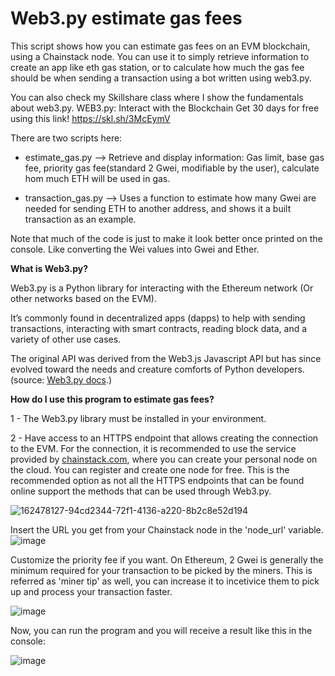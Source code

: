 # Web3.py estimate gas fees
This script shows how you can estimate gas fees on an EVM blockchain, using a Chainstack node. You can use it to simply retrieve information to create an app like eth gas station, or to calculate how much the gas fee should be when sending a transaction using a bot written using web3.py.

You can also check my Skillshare class where I show the fundamentals about web3.py. WEB3.py: Interact with the Blockchain
Get 30 days for free using this link! https://skl.sh/3McEymV

There are two scripts here:
  - estimate_gas.py --> Retrieve and display information: Gas limit, base gas fee, priority gas fee(standard 2 Gwei, modifiable by the user), calculate hom much ETH will be used in gas. 
  
  - transaction_gas.py --> Uses a function to estimate how many Gwei are needed for sending ETH to another address, and shows it a built transaction as an example. 


Note that much of the code is just to make it look better once printed on the console. Like converting the Wei values into Gwei and Ether.

<b>What is Web3.py?</b>

Web3.py is a Python library for interacting with the Ethereum network (Or other networks based on the EVM).

It’s commonly found in decentralized apps (dapps) to help with sending transactions, interacting with smart contracts, reading block data, and a variety of other use cases.

The original API was derived from the Web3.js Javascript API but has since evolved toward the needs and creature comforts of Python developers. (source: [Web3.py docs](https://web3py.readthedocs.io/en/stable/).)

<b>How do I use this program to estimate gas fees?</b>

1 - The Web3.py library must be installed in your environment.

2 - Have access to an HTTPS endpoint that allows creating the connection to the EVM. For the connection, it is recommended to use the service provided by [chainstack.com](https://chainstack.com/), where you can create your personal node on the cloud. You can register and create one node for free. This is the recommended option as not all the HTTPS endpoints that can be found online support the methods that can be used through Web3.py.

![162478127-94cd2344-72f1-4136-a220-8b2c8e52d194](https://user-images.githubusercontent.com/99700157/169823194-c3202f8f-5438-4a45-95e8-b2e1f6d44225.png)

Insert the URL you get from your Chainstack node in the 'node_url' variable.
![image](https://user-images.githubusercontent.com/99700157/169822684-37ee1a9a-1262-4c83-b689-9a6a1b9a48f4.png)

Customize the priority fee if you want. On Ethereum, 2 Gwei is generally the minimum required for your transaction to be picked by the miners. This is referred as 'miner tip' as well, you can increase it to incetivice them to pick up and process your transaction faster. 

![image](https://user-images.githubusercontent.com/99700157/169823353-e6d68f4b-7362-4360-8f1b-6027d55f61ba.png)

Now, you can run the program and you will receive a result like this in the console:

![image](https://user-images.githubusercontent.com/99700157/169824049-634f9c64-e74d-4382-bfc4-d3492ea7a0b5.png)
